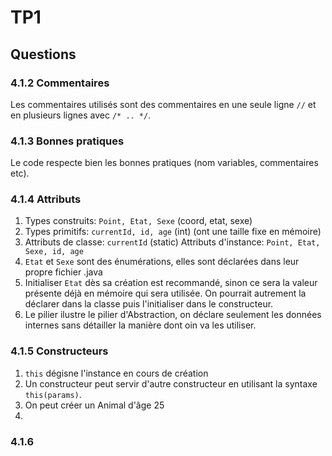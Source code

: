 # TP1

## Questions
### 4.1.2 Commentaires

Les commentaires utilisés sont des commentaires en une seule ligne `//` et en plusieurs lignes avec `/* .. */`.

### 4.1.3 Bonnes pratiques

Le code respecte bien les bonnes pratiques (nom variables, commentaires etc).

### 4.1.4 Attributs

1. Types construits: `Point, Etat, Sexe` (coord, etat, sexe)
2. Types primitifs: `currentId, id, age` (int) (ont une taille fixe en mémoire)
3. Attributs de classe: `currentId` (static)
Attributs d'instance: `Point, Etat, Sexe, id, age`
4. `Etat` et `Sexe` sont des énumérations, elles sont déclarées dans leur propre fichier .java
5. Initialiser `Etat` dès sa création est recommandé, sinon ce sera la valeur présente déjà en mémoire qui sera utilisée. On pourrait autrement la déclarer dans la classe puis l'initialiser dans le constructeur.
6. Le pilier ilustre le pilier d'Abstraction, on déclare seulement les données internes sans détailler la manière dont oin va les utiliser.

### 4.1.5 Constructeurs

1. `this` dégisne l'instance en cours de création
2. Un constructeur peut servir d'autre constructeur en utilisant la syntaxe `this(params)`.
3. On peut créer un Animal d'âge 25
4.

### 4.1.6 
 
